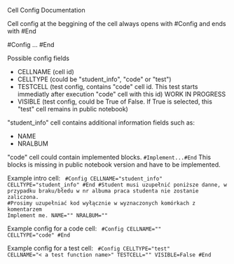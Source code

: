 Cell Config Documentation

Cell config at the beggining of the cell always opens with #Config and ends with #End

#Config
...
#End

Possible config fields
- CELLNAME (cell id)
- CELLTYPE (could be "student_info", "code" or "test")
- TESTCELL (test config, contains "code" cell id. This test starts immediatly after execution "code" cell with this id) WORK IN PROGRESS
- VISIBLE (test config, could be True of False. If True is selected, this "test" cell remains in public notebook)

"student_info" cell contains additional information fields such as:
- NAME
- NRALBUM

"code" cell could contain implemented blocks.
<Code>#Implement...#End</Code> 
This blocks is missing in public notebook version and have to be implemented. 

Example intro cell:
<Code>
#Config
CELLNAME="student_info"
CELLTYPE="student_info"
#End
#Student musi uzupełnić poniższe danne, w przypadku braku/błedu w nr albuma praca studenta nie zostanie zaliczona.
#Prosimy uzupełniać kod wyłącznie w wyznaczonych komórkach z komentarzem Implement me.
NAME=""
NRALBUM=""
</Code>

Example config for a code cell:
<Code>
#Config
CELLNAME=""
CELLTYPE="code"
#End
</Code>

Example config for a test cell:
<Code>
#Config
CELLTYPE="test"
CELLNAME="< a test function name>"
TESTCELL=""
VISIBLE=False
#End
</Code>
